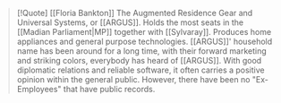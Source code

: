 > [!Quote] [[Floria Bankton]]
> The Augmented Residence Gear and Universal Systems, or [[ARGUS]]. Holds the most seats in the [[Madian Parliament|MP]] together with [[Sylvaray]]. Produces home appliances and general purpose technologies.
> [[ARGUS]]' household name has been around for a long time, with their forward marketing and striking colors, everybody has heard of [[ARGUS]]. With good diplomatic relations and reliable software, it often carries a positive opinion within the general public. However, there have been no "Ex-Employees" that have public records.